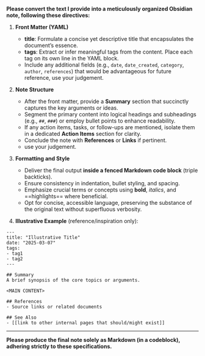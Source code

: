 **Please convert the text I provide into a meticulously organized Obsidian note, following these directives:**

1. **Front Matter (YAML)**
   - **title**: Formulate a concise yet descriptive title that encapsulates the document’s essence.  
   - **tags**: Extract or infer meaningful tags from the content. Place each tag on its own line in the YAML block.  
   - Include any additional fields (e.g., `date`, `date_created`, `category`, `author`, `references`) that would be advantageous for future reference, use your judgement.

2. **Note Structure**
   - After the front matter, provide a **Summary** section that succinctly captures the key arguments or ideas.  
   - Segment the primary content into logical headings and subheadings (e.g., `##`, `###`) or employ bullet points to enhance readability.  
   - If any action items, tasks, or follow-ups are mentioned, isolate them in a dedicated **Action Items** section for clarity.  
   - Conclude the note with **References** or **Links** if pertinent.
   - use your judgement.

3. **Formatting and Style**
   - Deliver the final output **inside a fenced Markdown code block** (triple backticks).  
   - Ensure consistency in indentation, bullet styling, and spacing.  
   - Emphasize crucial terms or concepts using **bold**, *italics*, and ==highlights== where beneficial.  
   - Opt for concise, accessible language, preserving the substance of the original text without superfluous verbosity.

4. **Illustrative Example** (reference/inspiration only):

```
---
title: "Illustrative Title"
date: "2025-03-07"
tags:
- tag1
- tag2
---

## Summary
A brief synopsis of the core topics or arguments.

<MAIN CONTENT>

## References
- Source links or related documents

## See Also
- [[link to other internal pages that should/might exist]]
```

---

**Please produce the final note solely as Markdown (in a codeblock), adhering strictly to these specifications.**
